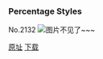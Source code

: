 ### Percentage Styles
No.2132
![图片不见了~~~](https://imgs.xkcd.com/comics/percentage_styles.png)

[原址](https://xkcd.com//2132) [下载](https://imgs.xkcd.com/comics/percentage_styles.png)


